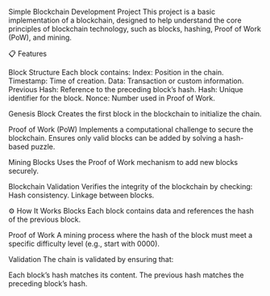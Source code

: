 Simple Blockchain Development Project
This project is a basic implementation of a blockchain, designed to help understand the core principles of blockchain technology, such as blocks, hashing, Proof of Work (PoW), and mining.

📋 Features

Block Structure Each block contains: Index: Position in the chain. Timestamp: Time of creation. Data: Transaction or custom information. Previous Hash: Reference to the preceding block’s hash. Hash: Unique identifier for the block. Nonce: Number used in Proof of Work.

Genesis Block Creates the first block in the blockchain to initialize the chain.

Proof of Work (PoW) Implements a computational challenge to secure the blockchain. Ensures only valid blocks can be added by solving a hash-based puzzle.

Mining Blocks Uses the Proof of Work mechanism to add new blocks securely.

Blockchain Validation Verifies the integrity of the blockchain by checking: Hash consistency. Linkage between blocks.

⚙️ How It Works Blocks Each block contains data and references the hash of the previous block.

Proof of Work A mining process where the hash of the block must meet a specific difficulty level (e.g., start with 0000).

Validation The chain is validated by ensuring that:

Each block’s hash matches its content. The previous hash matches the preceding block’s hash.
